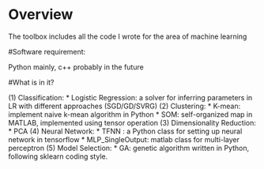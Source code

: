 # Overview <br />

The toolbox includes all the code I wrote for the area of machine learning <br />

#Software requirement: <br />

Python mainly, c++ probably in the future <br />

#What is in it? <br />

(1) Classification:
	* Logistic Regression: a solver for inferring parameters in LR with different approaches (SGD/GD/SVRG)
(2) Clustering:
	* K-mean: implement naive k-mean algorithm in Python
	* SOM: self-organized map in MATLAB, implemented using tensor operation
(3) Dimensionality Reduction:
	* PCA
(4) Neural Network:
	* TFNN : a Python class for setting up neural network in tensorflow
	* MLP_SingleOutput: matlab class for multi-layer perceptron
(5) Model Selection:
	* GA: genetic algorithm written in Python, following sklearn coding style. 


